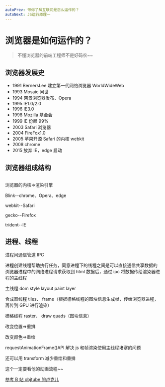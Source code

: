 ```yaml
---
autoPrev: 带你了解互联网是怎么运作的？
autoNext: JS运行原理一
---
```


# 浏览器是如何运作的？

> 不懂浏览器的前端工程师不是好码农~~

## 浏览器发展史

- 1991 BernersLee 建立第一代网络浏览器 WorldWideWeb
- 1993 Mosaic 问世
- 1994 网景浏览器发布、Opera
- 1995 IE1.0/2.0
- 1996 IE3.0
- 1998 Mozilla 基金会
- 1999 IE 份额 99%
- 2003 Safari 浏览器
- 2004 FireFox1.0
- 2005 苹果开源 Safari 的内核 webkit
- 2008 chrome
- 2015 放弃 IE，edge 启动

## 浏览器组成结构

<img :src="$withBase('/面试/浏览器结构.png')">

浏览器的内核=>渲染引擎

Blink--chrome、Opera、edge

webkit--Safari

gecko--Firefox

trident--IE

## 进程、线程

进程间通信管道 IPC

进程创建线程帮助执行任务，同意进程下的线程之间是可以直接通信共享数据的
<img :src="$withBase('/面试/进程结构.png')">
浏览器进程中的网络进程请求获取到 html 数据后，通过 ipc 将数据传给渲染器进程的主线程

主线程 dom style layout paint layer

合成器线程 tiles、 frame（根据栅格线程的图块信息生成帧，传给浏览器进程，再传到 GPU 进行渲染）

栅格线程 raster、 draw quads（图块信息）

改变位置=>重排

改变颜色=>重绘

requestAnimationFrame()API 解决 js 和帧渲染使用主线程堵塞的问题

还可以用 transform 减少重绘和重排

这个一定要看他的动画流程~~

[参考 B 站 objtube 的卢克儿](https://space.bilibili.com/5104803/)
